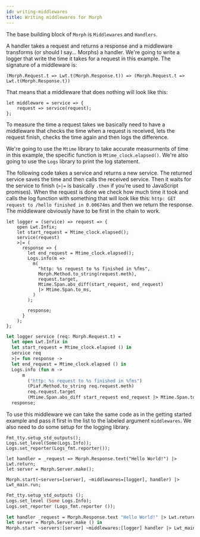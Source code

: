 ```yaml
---
id: writing-middlewares
title: Writing middlewares for Morph
---
```


The base building block of `Morph` is `Middlewares` and `Handlers`.

A handler takes a request and returns a response and a middleware transforms (or should I say... Morphs) a handler. We're going to write a logger that write the time it takes for a request in this example. The signature of a middleware is:

```reason
(Morph.Request.t => Lwt.t(Morph.Response.t)) => (Morph.Request.t => Lwt.t(Morph.Response.t))
```

That means that a middleware that does nothing will look like this:

```reason
let middleware = service => {
    request => service(request);
};
```

To measure the time a request takes we basically need to have a middleware that checks the time when a request is received, lets the request finish, checks the time again and then logs the difference.

We're going to use the `Mtime` library to take accurate measurments of time in this example, the specific function is `Mtime_clock.elapsed()`. We're also going to use the `Logs` library to print the log statement.

The following code takes a service and returns a new service. The returned service saves the time and then calls the received service. Then it waits for the service to finish (`>|=` is basically `.then` if you're used to JavaScript promises). When the request is done we check how much time it took and calls the log function with something that will look like this: `http: GET request to /hello finished in 0.00674ms` and then we return the response. The middleware obviously have to be first in the chain to work.

<!--DOCUSAURUS_CODE_TABS-->
<!--Reason-->

```reason
let logger = (service) => request => {
    open Lwt.Infix;
    let start_request = Mtime_clock.elapsed();
    service(request)
    >|= (
      response => {
        let end_request = Mtime_clock.elapsed();
        Logs.info(m =>
          m(
            "http: %s request to %s finished in %fms",
            Morph.Method.to_string(request.meth),
            request.target,
            Mtime.Span.abs_diff(start_request, end_request)
            |> Mtime.Span.to_ms,
          )
        );

        response;
      }
    );
};
```

<!--OCaml-->

```ocaml
let logger service (req: Morph.Request.t) =
  let open Lwt.Infix in
  let start_request = Mtime_clock.elapsed () in
  service req
  >|= fun response ->
  let end_request = Mtime_clock.elapsed () in
  Logs.info (fun m ->
      m
        ("http: %s request to %s finished in %fms")
        (Piaf.Method.to_string req.request.meth)
        req.request.target
        (Mtime.Span.abs_diff start_request end_request |> Mtime.Span.to_ms)) ;
  response;
```

<!--END_DOCUSAURUS_CODE_TABS-->

To use this middleware we can take the same code as in the getting started example and pass it first in the list to the labeled argument `middlewares`. We also need to do some setup for the logging library.

<!--DOCUSAURUS_CODE_TABS-->
<!--Reason-->

```reason
Fmt_tty.setup_std_outputs();
Logs.set_level(Some(Logs.Info));
Logs.set_reporter(Logs_fmt.reporter());

let handler = _request => Morph.Response.text("Hello World!") |> Lwt.return;
let server = Morph.Server.make();

Morph.start(~servers=[server], ~middlewares=[logger], handler) |> Lwt_main.run;
```

<!--OCaml-->

```ocaml
Fmt_tty.setup_std_outputs ();
Logs.set_level (Some Logs.Info);
Logs.set_reporter (Logs_fmt.reporter ());

let handler _request = Morph.Response.text "Hello World!" |> Lwt.return in
let server = Morph.Server.make () in
Morph.start ~servers:[server] ~middlewares:[logger] handler |> Lwt_main.run
```

<!--END_DOCUSAURUS_CODE_TABS-->

